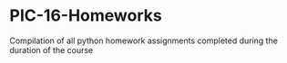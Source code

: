 # PIC-16-Homeworks
Compilation of all python homework assignments completed during the duration of the course 
